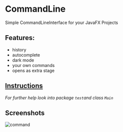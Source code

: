 # CommandLine
Simple CommandLineInterface for your JavaFX Projects

## Features:
- history
- autocomplete
- dark mode
- your own commands
- opens as extra stage

## [Instructions](https://github.com/deadlocker8/CommandLine/wiki)

_For further help look into package `test`and class `Main`_


## Screenshots

![command](https://cloud.githubusercontent.com/assets/16324894/19945310/e3e879e6-a13f-11e6-9013-0f4eb19162b2.png)

